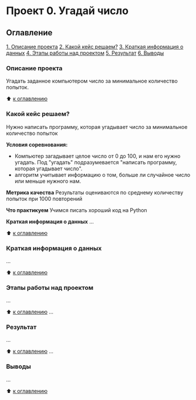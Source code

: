 # Проект 0. Угадай число

## Оглавление
[1. Описание проекта](https://github.com/kontroler38/sf_ds_homework/tree/main/project_0/README.md#Описание-проекта)
[2. Какой кейс решаем?](https://github.com/kontroler38/sf_ds_homework/tree/main/project_0/README.md#Какой-кейс-решаем?)
[3. Краткая информация о данных](https://github.com/kontroler38/sf_ds_homework/tree/main/project_0/README.md#Краткая-информация-о-данных)
[4. Этапы работы над проектом](https://github.com/kontroler38/sf_ds_homework/tree/main/project_0/README.md#Этапы-работы-над-проектом)
[5. Результат](https://github.com/kontroler38/sf_ds_homework/tree/main/project_0/README.md#Результат)
[6. Выводы](https://github.com/kontroler38/sf_ds_homework/tree/main/project_0/README.md#Выводы)

### Описание проекта
Угадать заданное компьютером число за минимальное количество попыток.

:arrow_up: [к оглавлению](https://github.com/kontroler38/sf_ds_homework/tree/main/project_0/README.md#Оглавление)


### Какой кейс решаем?
Нужно написать программу, которая угадывает число за минимальное количество попыток

**Условия соревнования:**
- Компьютер загадывает целое число от 0 до 100, и нам его нужно угадать. Под "угадать" подразумевается "написать программу, которая угадывает число".
- алгоритм учитывает информацию о том, больше ли случайное число или меньше нужного нам.

**Метрика качества**
Результаты оцениваются по среднему количеству попыток при 1000 повторений

**Что практикуем**
Учимся писать хороший код на Python

**Краткая информация о данных**
...

:arrow_up: [к оглавлению](https://github.com/kontroler38/sf_ds_homework/tree/main/project_0/README.md#Оглавление)

### Краткая информация о данных
...

:arrow_up: [к оглавлению](https://github.com/kontroler38/sf_ds_homework/tree/main/project_0/README.md#Оглавление)

### Этапы работы над проектом
...

:arrow_up: [к оглавлению](https://github.com/kontroler38/sf_ds_homework/tree/main/project_0/README.md#Оглавление)
...

### Результат
...

:arrow_up: [к оглавлению](https://github.com/kontroler38/sf_ds_homework/tree/main/project_0/README.md#Оглавление)
...

### Выводы
...

:arrow_up: [к оглавлению](https://github.com/kontroler38/sf_ds_homework/tree/main/project_0/README.md#Оглавление)
